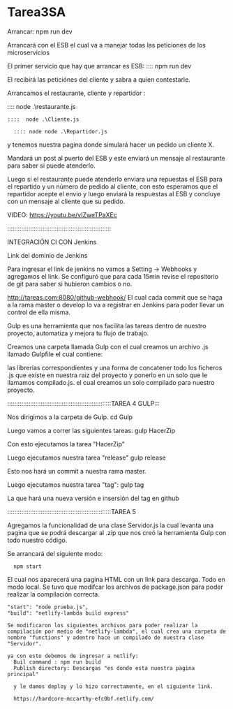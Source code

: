 # Tarea3SA

Arrancar:  npm run dev

Arrancará con el ESB el cual va a manejar todas las peticiones de los microservicios

El primer servicio que hay que arrancar es ESB:
  :::: npm run dev
  
  El recibirá las peticiónes del cliente y sabra a quien contestarle.
  
  
Arrancamos el restaurante, cliente y repartidor :

  :::: node .\restaurante.js
  
    ::::  node .\Cliente.js
    
      :::: node node .\Repartidor.js
      
      
 y tenemos nuestra pagina donde simulará hacer un pedido un cliente X.
 
 
 Mandará un post al puerto del ESB y este enviará un mensaje al restaurante para saber si puede atenderlo.
 
 
 Luego si el restaurante puede atenderlo enviara una repuestas el ESB para el repartido y un número de pedido al cliente,
 con esto esperamos que el repartidor acepte el envio y luego enviará la respuestas al ESB y concluye con un mensaje al cliente
 que su pedido.
 
 VIDEO: https://youtu.be/vIZweTPaXEc
 
 :::::::::::::::::::::::::::::::::::::::::::::::::::::::::::
 
 INTEGRACIÓN CI CON Jenkins
 
 Link del dominio de Jenkins
 
 Para ingresar el link de jenkins no vamos a Setting -> Webhooks y agregamos el link.
 Se configuró que para cada 15min revise el repositorio de git para saber si hubieron cambios o no.
 
 http://tareas.com:8080/github-webhook/ 
 El cual cada commit que se haga a la rama master o develop lo va a registrar en Jenkins para poder llevar un control de ella misma.

Gulp es una herramienta que nos facilita las tareas dentro de nuestro proyecto, automatiza y mejora tu flujo de trabajo.

Creamos una carpeta llamada Gulp con el cual creamos un archivo .js llamado Gulpfile el cual contiene:

  las librerías correspondientes y una forma de concatener todo los ficheros .js que existe en nuestra raiz del proyecto y ponerlo en un solo que le llamamos compilado.js. 
  el cual creamos un solo compilado para nuestro proyecto.

 :::::::::::::::::::::::::::::::::::::::::::::::::::::::::::TAREA 4
  GULP:::

  Nos dirigimos a la carpeta de Gulp.
    cd Gulp
  
  Luego vamos a correr las siguientes tareas:
      gulp HacerZip  

  Con esto ejecutamos la tarea "HacerZip"

  Luego ejecutamos nuestra tarea "release"
      gulp release

Esto nos hará un commit a nuestra rama master.

Luego ejecutamos nuestra tarea "tag":
      gulp tag

La que hará una nueva versión e insersión del tag en github

 :::::::::::::::::::::::::::::::::::::::::::::::::::::::::::TAREA 5

 Agregamos la funcionalidad de una clase Servidor.js la cual levanta una pagina que se podrá
 descargar al .zip que nos creó la herramienta Gulp con todo nuestro código.

 Se arrancará del siguiente modo:
  
      npm start 

  El cual nos aparecerá una pagina HTML con un link para descarga.
  Todo en modo local.
  Se tuvo que modifcar los archivos de package.json para poder realizar la compilación correcta.

    "start": "node prueba.js",
    "build": "netlify-lambda build express"

    Se modificaron los siguientes archivos para poder realizar la compilación por medio de "netlify-lambda", el cual crea una carpeta de nombre "functions" y adentro hace un compilado de nuestra clase "Servidor".

    ya con esto debemos de ingresar a netlify:
      Buil command : npm run build
      Publish directory: Descargas "es donde esta nuestra pagina principal"

      y le damos deploy y lo hizo correctamente, en el siguiente link.

      https://hardcore-mccarthy-efc0bf.netlify.com/